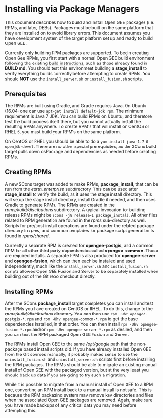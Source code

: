 # Installing via Package Managers
This document describes how to build and install Open GEE packages (i.e. RPMs,
and later, DEBs).  Packages must be built on the same platform that they are
installed on to avoid library errors.  This document assumes you have
development system of the target platform set up and ready to build Open GEE.

Currently only building RPM packages are supported.  To begin creating Open Gee
RPMs, you first start with a normal Open GEE build environment following the
existing [build instructions](https://github.com/google/earthenterprise/wiki/Build-Instructions), such as those already found in **BUILD.md**.  You should 
test this environment building a **stage_install** to verify everything builds
correctly before attempting to create RPMs.  You should **NOT** use the
```install_server.sh``` or ```install_fusion.sh``` scripts.

## Prerequisites
The RPMs are built using Gradle, and Gradle requires Java.  On Ubuntu (16.04)
one can use ```apt-get install default-jdk rpm```.  The minimum requirement is
Java 7 JDK.  You can build RPMs on Ubuntu, and therefore test the build process
itself there, but you cannot actually install the resulting RPMs anywhere.  To
create RPM's that will install on CentOS or RHEL 6, you must build your RPM's
on the same platform.

On CentOS or RHEL you should be able to do a ```yum install
java-1.7.0-openjdk-devel```.  There are no other special prerequisites, as the
SCons build target pulls down osPackage and dependencies as needed before
creating RPMs.


## Creating RPMs
A new SCons target was added to make RPMs, **package_install**, that can be run
from the *earth_enterprise* subdirectory.  This can be used after
**stage_install** to verify the build, as it uses the stage install directory.
This will setup the stage install directory, install Gradle if needed, and
then uses Gradle to generate RPMs.  The RPMs are created in the
*rpms/build/distributions* subdirectory.  A typical invocation for building
release RPMs might be ```scons -j8 release=1 package_install```.  All other
files related to RPM generation are found in the *rpms* sub-directory as
well. Scripts for pre/post install operations are found under the related
package directory in *rpms*, and common templates for package script generation
is found in *rpms/shared*.

Currently a separate RPM is created for **opengee-postgis**, and a common RPM
for all other third party dependencies called **opengee-common**.  These are
required installs.  A separate RPM is also produced for **opengee-server** and
**opengee-fusion**, which can then each be installed and used independently,
much like the ```install_server.sh``` and ```install_fusion.sh``` scripts
allowed Open GEE Fusion and Server to be separately installed when building out
of the Git repo checkout directly.

## Installing RPMs
After the SCons **package_install** target completes you can install and
test the RPMs you have created on CentOS or RHEL.  To do this, change to the
*rpms/build/distributions* directory.  You can then use ```rpm -Uhv
opengee-postgis-*.rpm``` and ```rpm -Uhv opengee-common-*.rpm``` to get the
base dependencies installed, in that order.  You can then install ```rpm -Uhv
opengee-fusion-*.rpm``` and/or ```rpm -Uhv opengee-server-*.rpm``` as desired,
and then you can test the RPM packaged Open GEE Fusion and Server.

The RPMs install Open GEE to the same */opt/google* path that the non-package
based install scripts did.  If you have already installed Open GEE from the Git
sources manually, it probably makes sense to use the ```uninstall_fusion.sh```
and ```uninstall_server.sh``` scripts first before installing the RPM packages.
The RPMs should be able to migrate an existing manual install of Open GEE with
the packaged version, but at the very least you should back up data if you are
going to try such a migration.

While it is possible to migrate from a manual install of Open GEE to a RPM one,
converting an RPM install back to a manual install is not safe.  This is
because the RPM packaging system may remove key directories and files when the
associated Open GEE packages are removed.  Again, make sure you have made
backups of any critical data you may need before attempting this.
